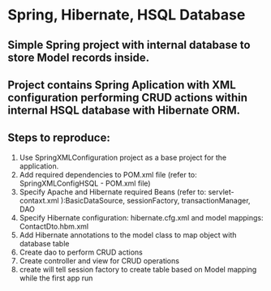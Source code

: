 # Spring, Hibernate, HSQL Database

## Simple Spring project with internal database to store Model records inside.

## Project contains Spring Aplication with XML configuration performing CRUD actions within internal HSQL database with Hibernate ORM. 
## Steps to reproduce:
1. Use SpringXMLConfiguration project as a base project for the application. 
2. Add required dependencies to POM.xml file (refer to: SpringXMLConfigHSQL - POM.xml file)
3. Specify Apache and Hibernate required Beans (refer to: servlet-contaxt.xml ):BasicDataSource, sessionFactory, transactionManager, DAO
4. Specify Hibernate configuration: hibernate.cfg.xml and model mappings: ContactDto.hbm.xml
5. Add Hibernate annotations to the model class to map object with database table
6. Create dao to perform CRUD actions
7. Create controller and view for CRUD operations
8. <prop key="hibernate.hbm2ddl.auto">create</prop> will tell session factory to create table based on Model mapping while the first app run